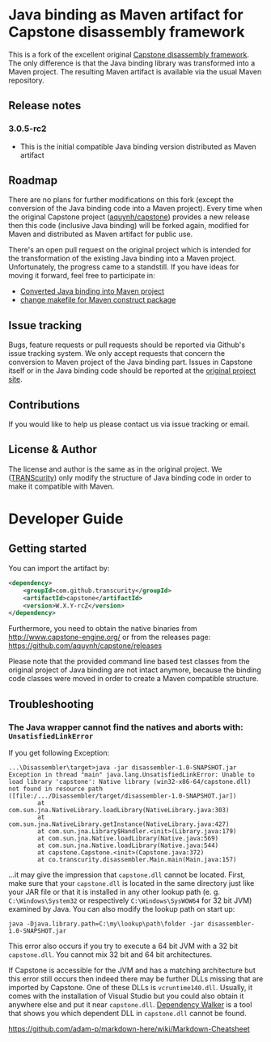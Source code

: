 # Java binding as Maven artifact for Capstone disassembly framework

This is a fork of the excellent original [Capstone disassembly framework](https://github.com/aquynh/capstone). The only difference is that the Java binding library was transformed into a Maven project. The resulting Maven artifact is available via the usual Maven repository.

## Release notes
### 3.0.5-rc2

* This is the initial compatible Java binding version distributed as Maven artifact

## Roadmap

There are no plans for further modifications on this fork (except the conversion of the Java binding code into a Maven project). Every time when the original Capstone project ([aquynh/capstone](https://github.com/aquynh/capstone)) provides a new release then this code (inclusive Java binding) will be forked again, modified for Maven and distributed as Maven artifact for public use.

There's an open pull request on the original project which is intended for the transformation of the existing Java binding into a Maven project. Unfortunately, the progress came to a standstill. If you have ideas for moving it forward, feel free to participate in:

* [Converted Java binding into Maven project](https://github.com/aquynh/capstone/pull/609)
* [change makefile for Maven construct package](https://github.com/aquynh/capstone/pull/678)

## Issue tracking

Bugs, feature requests or pull requests should be reported via Github's issue tracking system. We only accept requests that concern the conversion to Maven project of the Java binding part. Issues in Capstone itself or in the Java binding code should be reported at the [original project site](https://github.com/aquynh/capstone/issues).

## Contributions

If you would like to help us please contact us via issue tracking or email.

## License & Author

The license and author is the same as in the original project. We ([TRANScurity](http://transcurity.co/)) only modify the structure of Java binding code in order to make it compatible with Maven.

# Developer Guide
## Getting started

You can import the artifact by:

```xml
<dependency>
    <groupId>com.github.transcurity</groupId>
    <artifactId>capstone</artifactId>
    <version>W.X.Y-rcZ</version>
</dependency>
```

Furthermore, you need to obtain the native binaries from <http://www.capstone-engine.org/> or from the releases page: <https://github.com/aquynh/capstone/releases>

Please note that the provided command line based test classes from the original project of Java binding are not intact anymore, because the binding code classes were moved in order to create a Maven compatible structure.

## Troubleshooting
### The Java wrapper cannot find the natives and aborts with: ``UnsatisfiedLinkError``

If you get following Exception:

```
...\Disassembler\target>java -jar disassembler-1.0-SNAPSHOT.jar
Exception in thread "main" java.lang.UnsatisfiedLinkError: Unable to load library 'capstone': Native library (win32-x86-64/capstone.dll) not found in resource path ([file:/.../Disassembler/target/disassembler-1.0-SNAPSHOT.jar])
        at com.sun.jna.NativeLibrary.loadLibrary(NativeLibrary.java:303)
        at com.sun.jna.NativeLibrary.getInstance(NativeLibrary.java:427)
        at com.sun.jna.Library$Handler.<init>(Library.java:179)
        at com.sun.jna.Native.loadLibrary(Native.java:569)
        at com.sun.jna.Native.loadLibrary(Native.java:544)
        at capstone.Capstone.<init>(Capstone.java:372)
        at co.transcurity.disassembler.Main.main(Main.java:157)
```

...it may give the impression that ``capstone.dll`` cannot be located. First, make sure that your ``capstone.dll`` is located in the same directory just like your JAR file or that it is installed in any other lookup path (e. g. ``C:\Windows\System32`` or respectively ``C:\Windows\SysWOW64`` for 32 bit JVM) examined by Java. You can also modify the lookup path on start up:

```
java -Djava.library.path=C:\my\lookup\path\folder -jar disassembler-1.0-SNAPSHOT.jar
```

This error also occurs if you try to execute a 64 bit JVM with a 32 bit ``capstone.dll``. You cannot mix 32 bit and 64 bit architectures.

If Capstone is accessible for the JVM and has a matching architecture but this error still occurs then indeed there may be further DLLs missing that are imported by Capstone. One of these DLLs is ``vcruntime140.dll``. Usually, it comes with the installation of Visual Studio but you could also obtain it anywhere else and put it near ``capstone.dll``. [Dependency Walker](http://www.dependencywalker.com/) is a tool that shows you which dependent DLL in ``capstone.dll`` cannot be found.

https://github.com/adam-p/markdown-here/wiki/Markdown-Cheatsheet
